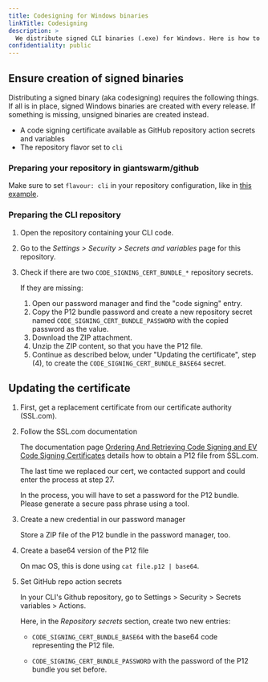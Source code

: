 ```yaml
---
title: Codesigning for Windows binaries
linkTitle: Codesigning
description: >
  We distribute signed CLI binaries (.exe) for Windows. Here is how to configure CI and the CLI repository, and how to update the certificate once it expires.
confidentiality: public
---
```


## Ensure creation of signed binaries

Distributing a signed binary (aka codesigning) requires the following things. If all is in place, signed Windows binaries are created with every release. If something is missing, unsigned binaries are created instead.

- A code signing certificate available as GitHub repository action secrets and variables
- The repository flavor set to `cli`

### Preparing your repository in giantswarm/github

Make sure to set `flavour: cli` in your repository configuration, like in [this example](https://github.com/giantswarm/github/blob/v0.28.0/repositories/team-rainbow.yaml#L101).

### Preparing the CLI repository

1. Open the repository containing your CLI code.

2. Go to the _Settings > Security > Secrets and variables_ page for this repository.

3. Check if there are two `CODE_SIGNING_CERT_BUNDLE_*` repository secrets.

   If they are missing:

   1. Open our password manager and find the "code signing" entry.
   2. Copy the P12 bundle password and create a new repository secret named `CODE_SIGNING_CERT_BUNDLE_PASSWORD` with the copied password as the value.
   3. Download the ZIP attachment.
   4. Unzip the ZIP content, so that you have the P12 file.
   5. Continue as described below, under "Updating the certificate", step (4), to create the `CODE_SIGNING_CERT_BUNDLE_BASE64` secret.

## Updating the certificate

1. First, get a replacement certificate from our certificate authority (SSL.com).

2. Follow the SSL.com documentation

   The documentation page [Ordering And Retrieving Code Signing and EV Code Signing Certificates](https://www.ssl.com/how-to/ordering-and-retrieving-code-signing-certificates/) details how to obtain a P12 file from SSL.com.

   The last time we replaced our cert, we contacted support and could enter the process at step 27.

   In the process, you will have to set a password for the P12 bundle. Please generate a secure pass phrase using a tool.

3. Create a new credential in our password manager

   Store a ZIP file of the P12 bundle in the password manager, too.

4. Create a base64 version of the P12 file

   On mac OS, this is done using `cat file.p12 | base64`.

5. Set GitHub repo action secrets

   In your CLI's Github repository, go to Settings > Security > Secrets variables > Actions.

   Here, in the _Repository secrets_ section, create two new entries:

   - `CODE_SIGNING_CERT_BUNDLE_BASE64` with the base64 code representing the P12 file.

   - `CODE_SIGNING_CERT_BUNDLE_PASSWORD` with the password of the P12 bundle you set before.

